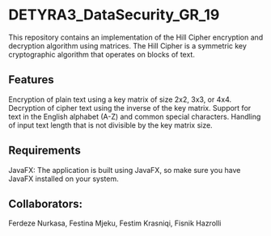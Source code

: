 # DETYRA3_DataSecurity_GR_19
This repository contains an implementation of the Hill Cipher encryption and decryption algorithm using matrices. The Hill Cipher is a symmetric key cryptographic algorithm that operates on blocks of text.


## Features

Encryption of plain text using a key matrix of size 2x2, 3x3, or 4x4.
Decryption of cipher text using the inverse of the key matrix.
Support for text in the English alphabet (A-Z) and common special characters.
Handling of input text length that is not divisible by the key matrix size.

## Requirements

JavaFX: The application is built using JavaFX, so make sure you have JavaFX installed on your system.


## Collaborators:

Ferdeze Nurkasa, Festina Mjeku, Festim Krasniqi, Fisnik Hazrolli
